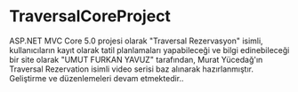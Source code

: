 # TraversalCoreProject

ASP.NET MVC Core 5.0 projesi olarak "Traversal Rezervasyon" isimli, kullanıcıların kayıt olarak tatil planlamaları yapabileceği ve bilgi edinebileceği bir site olarak 
"UMUT FURKAN YAVUZ" tarafından, Murat Yücedağ'ın Traversal Rezervation isimli video serisi baz alınarak hazırlanmıştır. Geliştirme ve düzenlemeleri devam etmektedir.. 

